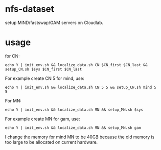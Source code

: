 # nfs-dataset
setup MIND/fastswap/GAM servers on Cloudlab.

# usage
for CN:
```
echo Y | init_env.sh && localize_data.sh CN $CN_first $CN_last && setup_CN.sh $sys $CN_first $CN_last
```
For example create CN 5 for mind, use:
```
echo Y | init_env.sh && localize_data.sh CN 5 5 && setup_CN.sh mind 5 5
```

For MN:
```
echo Y | init_env.sh && localize_data.sh MN && setup_MN.sh $sys
```
For example create MN for gam, use:
```
echo Y | init_env.sh && localize_data.sh MN && setup_MN.sh gam
```

I change the memory for mind MN to be 40GB because the old memory is too large to be allocated on current hardware.
